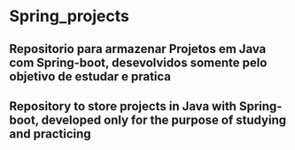# Spring_projects

## Repositorio para armazenar Projetos em Java com Spring-boot, desevolvidos somente pelo objetivo de estudar e pratica

## Repository to store projects in Java with Spring-boot, developed only for the purpose of studying and practicing